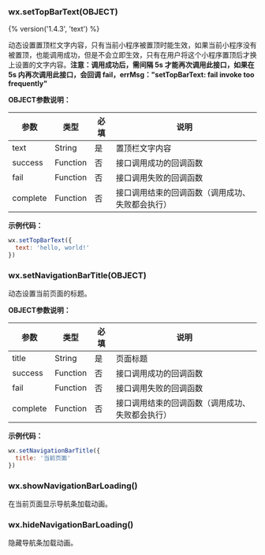 ### wx.setTopBarText(OBJECT)
{% version('1.4.3', 'text') %}

动态设置置顶栏文字内容，只有当前小程序被置顶时能生效，如果当前小程序没有被置顶，也能调用成功，但是不会立即生效，只有在用户将这个小程序置顶后才换上设置的文字内容。**注意：调用成功后，需间隔 5s 才能再次调用此接口，如果在 5s 内再次调用此接口，会回调 fail，errMsg："setTopBarText: fail invoke too frequently"**

**OBJECT参数说明：**

| 参数     | 类型     | 必填 | 说明                                             |
|----------|----------|------|--------------------------------------------------|
| text     | String   | 是   | 置顶栏文字内容                                   |
| success  | Function | 否   | 接口调用成功的回调函数                           |
| fail     | Function | 否   | 接口调用失败的回调函数                           |
| complete | Function | 否   | 接口调用结束的回调函数（调用成功、失败都会执行） |

**示例代码：**

```javascript
wx.setTopBarText({
  text: 'hello, world!'
})
```

### wx.setNavigationBarTitle(OBJECT)

动态设置当前页面的标题。

**OBJECT参数说明：**

| 参数       | 类型       | 必填   | 说明                       |
| -------- | -------- | ---- | ------------------------ |
| title    | String   | 是    | 页面标题                     |
| success  | Function | 否    | 接口调用成功的回调函数              |
| fail     | Function | 否    | 接口调用失败的回调函数              |
| complete | Function | 否    | 接口调用结束的回调函数（调用成功、失败都会执行） |

**示例代码：**

```javascript
wx.setNavigationBarTitle({
  title: '当前页面'
})
```

### wx.showNavigationBarLoading()

在当前页面显示导航条加载动画。

### wx.hideNavigationBarLoading()

隐藏导航条加载动画。

